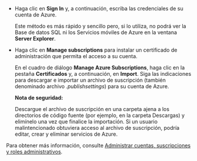 -   Haga clic en **Sign In** y, a continuación, escriba las credenciales de su cuenta de Azure.

    Este método es más rápido y sencillo pero, si lo utiliza, no podrá ver la Base de datos SQL ni los Servicios móviles de Azure en la ventana **Server Explorer**.

-   Haga clic en **Manage subscriptions** para instalar un certificado de administración que permita el acceso a su cuenta.

    En el cuadro de diálogo **Manage Azure Subscriptions**, haga clic en la pestaña **Certificados** y, a continuación, en **Import**. Siga las indicaciones para descargar e importar un archivo de suscripción (también denominado archivo *.publishsettings*) para su cuenta de Azure.

    <div class="dev-callout"><strong>Nota de seguridad:</strong><br /> <p>Descargue el archivo de suscripci&oacute;n en una carpeta ajena a los directorios de c&oacute;digo fuente (por ejemplo, en la carpeta Descargas) y elim&iacute;nelo una vez que finalice la importaci&oacute;n. Si un usuario malintencionado obtuviera acceso al archivo de suscripci&oacute;n, podr&iacute;a editar, crear y eliminar servicios de Azure.</p></div>



Para obtener más información, consulte [Administrar cuentas, suscripciones y roles administrativos][].

  [Administrar cuentas, suscripciones y roles administrativos]: http://go.microsoft.com/fwlink/?LinkId=324796
